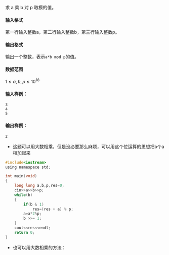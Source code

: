 求 a 乘 b 对 p 取模的值。

#### 输入格式

第一行输入整数a，第二行输入整数b，第三行输入整数p。

#### 输出格式

输出一个整数，表示`a*b mod p`的值。

#### 数据范围

$1≤a,b,p≤10^{18}​$

#### 输入样例：

```
3
4
5
```

#### 输出样例：

```
2
```

- 这题可以用大数相乘，但是没必要那么麻烦，可以用这个位运算的思想把b个a相加起来

```c
#include<iostream>
using namespace std;

int main(void)
{
    long long a,b,p,res=0;
    cin>>a>>b>>p;
    while(b)
    {
        if(b & 1)
            res=(res + a) % p;
        a=a*2%p;
        b >>= 1;
    }
    cout<<res<<endl;
    return 0;
}
```

- 也可以用大数相乘的方法：

```c

```

